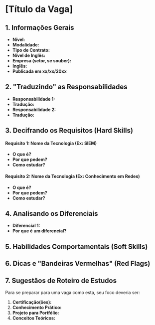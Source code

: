 # [Título da Vaga]

## 1. Informações Gerais

* **Nível:** 
* **Modalidade:** 
* **Tipo de Contrato:** 
* **Nível de Inglês:** 
* **Empresa (setor, se souber):** 
* **Inglês:** 
* **Publicada em xx/xx/20xx**

## 2. "Traduzindo" as Responsabilidades

* **Responsabilidade 1:** 
* **Tradução:** 
* **Responsabilidade 2:** 
* **Tradução:** 

## 3. Decifrando os Requisitos (Hard Skills)

#### Requisito 1: Nome da Tecnologia (Ex: SIEM)

* **O que é?** 
* **Por que pedem?** 
* **Como estudar?** 

#### Requisito 2: Nome da Tecnologia (Ex: Conhecimento em Redes)
* **O que é?** 
* **Por que pedem?** 
* **Como estudar?** 

## 4. Analisando os Diferenciais
* **Diferencial 1:** 
* **Por que é um diferencial?**

## 5. Habilidades Comportamentais (Soft Skills)

## 6. Dicas e "Bandeiras Vermelhas" (Red Flags)

## 7. Sugestãos de Roteiro de Estudos

Para se preparar para uma vaga como esta, seu foco deveria ser:
1.  **Certificação(ões):** 
2.  **Conhecimento Prático:** 
3.  **Projeto para Portfólio:** 
4.  **Conceitos Teóricos:** 

